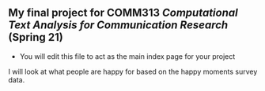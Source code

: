 ## My final project for COMM313 _Computational Text Analysis for Communication Research_ (Spring 21)

* You will edit this file to act as the main index page for your project 

I will look at what people are happy for based on the happy moments survey data.